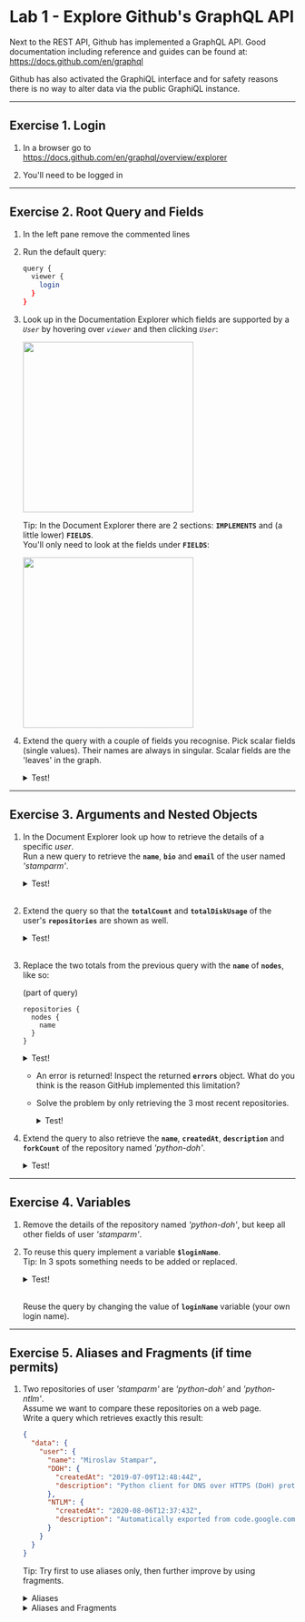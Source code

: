 # Lab 1 - Explore Github's GraphQL API

Next to the REST API, Github has implemented a GraphQL API.
Good documentation including reference and guides can be found at: https://docs.github.com/en/graphql

Github has also activated the GraphiQL interface and for safety reasons there is no way to alter data via the public GraphiQL instance.

---

## Exercise 1. Login

1. In a browser go to https://docs.github.com/en/graphql/overview/explorer

1. You'll need to be logged in

---

## Exercise 2. Root Query and Fields

1. In the left pane remove the commented lines

1. Run the default query:

   ```bash
   query {
     viewer {
       login
     }
   }
   ```

1. Look up in the Documentation Explorer which fields are supported by a _`User`_ by hovering over _`viewer`_ and then clicking _`User`_:

   <img src="img/github-api-hover-over-user.png" width="300">

   Tip: In the Document Explorer there are 2 sections: **`IMPLEMENTS`** and (a little lower) **`FIELDS`**.  
   You'll only need to look at the fields under **`FIELDS`**:

   <img src="img/github-api-fields.png" width="300">

1. Extend the query with a couple of fields you recognise. Pick scalar fields (single values). Their names are always in singular. Scalar fields are the 'leaves' in the graph.

    <details>
    <summary>Test!</summary>

   ```bash
   query {
     viewer {
       login
       bio
       company
     }
   }
   ```

    </details>

---

## Exercise 3. Arguments and Nested Objects

1. In the Document Explorer look up how to retrieve the details of a specific _user_.  
   Run a new query to retrieve the **`name`**, **`bio`** and **`email`** of the user named _'stamparm'_.

    <details>
    <summary>Test!</summary>

   ```bash
   query {
     user(login: "stamparm") {
       login
       bio
       company
     }
   }
   ```

   </details><br>

1. Extend the query so that the **`totalCount`** and **`totalDiskUsage`** of the user's **`repositories`** are shown as well.

   <details>
   <summary>Test!</summary>

   ```bash
   query {
     user(login: "stamparm") {
       login
       bio
       company
       repositories {
         totalCount
         totalDiskUsage
       }
     }
   }
   ```

   </details><br>

1. Replace the two totals from the previous query with the **`name`** of **`nodes`**, like so:

   (part of query)

    ```
    repositories {
      nodes {
        name
      }
    }
    ```

    <details>
    <summary>Test!</summary>

    ```bash
    query {
      user(login: "stamparm") {
        bio
        email
        name
        repositories {
          nodes {
            name
          }
        }
      }
    }
    ```

    </details>

   - An error is returned! Inspect the returned **`errors`** object.
     What do you think is the reason GitHub implemented this limitation?
   - Solve the problem by only retrieving the 3 most recent repositories.

      <details>
      <summary>Test!</summary>

      ```bash
      query {
        user(login: "stamparm") {
          bio
          email
          name
          repositories(last: 3) {
            nodes {
              name
            }
          }
        }
      }
      ```

      </details>

1. Extend the query to also retrieve the **`name`**, **`createdAt`**, **`description`** and **`forkCount`** of the repository named _'python-doh'_.

   <details>
   <summary>Test!</summary>

   ```bash
   query {
     user(login: "stamparm") {
       bio
       email
       name
       repositories(last: 3) {
         nodes {
           name
         }
       }
       repository(name: "python-doh") {
         name
         createdAt
         description
         forkCount
       }
     }
   }
   ```

   </details>

---

## Exercise 4. Variables

1. Remove the details of the repository named _'python-doh'_, but keep all other fields of user _'stamparm'_.

1. To reuse this query implement a variable **`$loginName`**.  
   Tip: In 3 spots something needs to be added or replaced.

   <details>
   <summary>Test!</summary>

   ```bash
   query ($loginName: String!) {
     user(login: $loginName) {
       bio
       email
       name
       repositories(last: 3) {
         nodes {
           name
         }
       }
     }
   }
   ```

   Query Variables:

   ```json
   {
     "loginName": "stamparm"
   }
   ```

   </details><br>

   Reuse the query by changing the value of **`loginName`** variable (your own login name).

---

## Exercise 5. Aliases and Fragments (if time permits)

1.  Two repositories of user _'stamparm'_ are _'python-doh'_ and _'python-ntlm'_.  
    Assume we want to compare these repositories on a web page.  
    Write a query which retrieves exactly this result:

    ```json
    {
      "data": {
        "user": {
          "name": "Miroslav Stampar",
          "DOH": {
            "createdAt": "2019-07-09T12:48:44Z",
            "description": "Python client for DNS over HTTPS (DoH) protocol"
          },
          "NTLM": {
            "createdAt": "2020-08-06T12:37:43Z",
            "description": "Automatically exported from code.google.com/p/python-ntlm"
          }
        }
      }
    }
    ```

    Tip: Try first to use aliases only, then further improve by using fragments.

    <details>
    <summary>Aliases</summary>

    ```bash
    query {
      user(login: "stamparm") {
      name
        DOH: repository(name: "python-doh") {
          createdAt
          description
        }
        NTLM: repository(name: "python-ntlm") {
          createdAt
          description
        }
      }
    }
    ```

    </details>

    <details>
    <summary>Aliases and Fragments</summary>

    ```bash
    query {
      user(login: "stamparm") {
      name
        DOH: repository(name: "python-doh") {
          ... pythonRepo
        }
        NTLM: repository(name: "python-ntlm") {
          ... pythonRepo
        }
      }
    }

    fragment pythonRepo on Repository {
      createdAt
      description
    }
    ```

    </details>